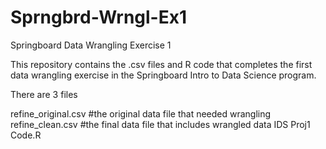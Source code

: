 # Sprngbrd-Wrngl-Ex1
Springboard Data Wrangling Exercise 1

This repository contains the .csv files and R code that completes the first data wrangling exercise in the Springboard Intro to Data Science program.

There are 3 files

refine_original.csv #the original data file that needed wrangling
refine_clean.csv #the final data file that includes wrangled data
IDS Proj1 Code.R

